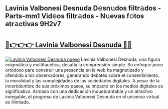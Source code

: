 ## Lavinia Valbonesi Desnuda D𝚎sn𝚞dos filtr𝚊dos - Parts-mm1 Vid𝚎os filtr𝚊dos - N𝚞evas f𝚘tos atr𝚊ctivas 9H2v7

# <h2><a href="http://mb65lm.tromn.icu/?c=Lavinia+Valbonesi+Desnuda">🔗👉👉👉 Lavinia Valbonesi Desnuda 🔗🔗</a></h2>

[![Lavinia Valbonesi Desnuda nuevo](https://i.imgur.com/pEAQMta.gif)](http://mb65lm.tromn.icu/?c=Lavinia+Valbonesi+Desnuda)
Lavinia Valbonesi Desnuda, una figura enigmática y multifacética, desafía la comprensión simple. Su enfoque poco ortodoxo para construir una presencia en la web ha magnetizado y ofendido a los observadores, generando debates sobre el consentimiento, la moralidad y las complejidades de las sociedades digitales. A pesar de la incertidumbre de sus próximos pasos, su impacto en los medios digitales es significativo. Armado con una dedicación inquebrantable y un atractivo innegable, el progreso de Lavinia Valbonesi Desnuda en el universo virtual es ilimitado.
